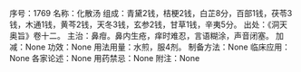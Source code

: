 序号：1769
名称：化散汤
组成：青黛2钱，桔梗2钱，白芷8分，百部1钱，茯苓3钱，木通1钱，黄芩2钱，天冬3钱，玄参2钱，甘草1钱，辛夷5分。
出处：《洞天奥旨》卷十二。
主治：鼻疳。鼻内生疮，痒时难忍，言语糊涂，声音闭塞。
加减：None
功效：None
用法用量：水煎，服4剂。
制备方法：None
临床应用：None
各家论述：None
用药禁忌：None
附注：None
